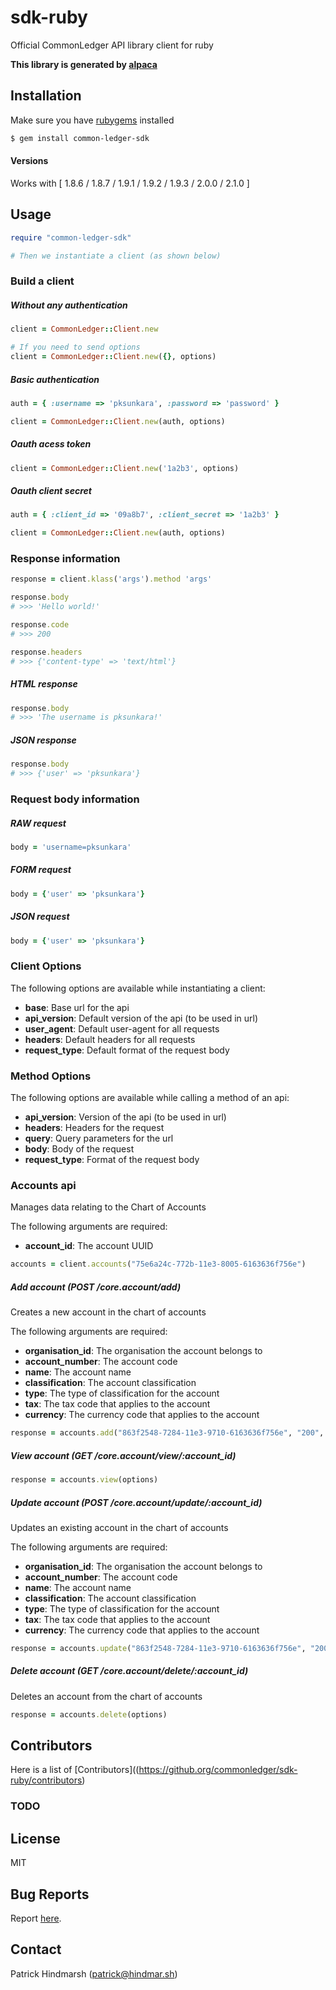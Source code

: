 # sdk-ruby

Official CommonLedger API library client for ruby

__This library is generated by [alpaca](https://github.com/pksunkara/alpaca)__

## Installation

Make sure you have [rubygems](https://rubygems.org) installed

```bash
$ gem install common-ledger-sdk
```

#### Versions

Works with [ 1.8.6 / 1.8.7 / 1.9.1 / 1.9.2 / 1.9.3 / 2.0.0 / 2.1.0 ]

## Usage

```ruby
require "common-ledger-sdk"

# Then we instantiate a client (as shown below)
```

### Build a client

##### Without any authentication

```ruby
client = CommonLedger::Client.new

# If you need to send options
client = CommonLedger::Client.new({}, options)
```

##### Basic authentication

```ruby
auth = { :username => 'pksunkara', :password => 'password' }

client = CommonLedger::Client.new(auth, options)
```

##### Oauth acess token

```ruby
client = CommonLedger::Client.new('1a2b3', options)
```

##### Oauth client secret

```ruby
auth = { :client_id => '09a8b7', :client_secret => '1a2b3' }

client = CommonLedger::Client.new(auth, options)
```

### Response information

```ruby
response = client.klass('args').method 'args'

response.body
# >>> 'Hello world!'

response.code
# >>> 200

response.headers
# >>> {'content-type' => 'text/html'}
```
##### HTML response

```ruby
response.body
# >>> 'The username is pksunkara!'
```

##### JSON response

```ruby
response.body
# >>> {'user' => 'pksunkara'}
```

### Request body information

##### RAW request

```ruby
body = 'username=pksunkara'
```

##### FORM request

```ruby
body = {'user' => 'pksunkara'}
```

##### JSON request

```ruby
body = {'user' => 'pksunkara'}
```

### Client Options

The following options are available while instantiating a client:

 * __base__: Base url for the api
 * __api_version__: Default version of the api (to be used in url)
 * __user_agent__: Default user-agent for all requests
 * __headers__: Default headers for all requests
 * __request_type__: Default format of the request body

### Method Options

The following options are available while calling a method of an api:

 * __api_version__: Version of the api (to be used in url)
 * __headers__: Headers for the request
 * __query__: Query parameters for the url
 * __body__: Body of the request
 * __request_type__: Format of the request body

### Accounts api

Manages data relating to the Chart of Accounts

The following arguments are required:

 * __account_id__: The account UUID

```ruby
accounts = client.accounts("75e6a24c-772b-11e3-8005-6163636f756e")
```

##### Add account (POST /core.account/add)

Creates a new account in the chart of accounts

The following arguments are required:

 * __organisation_id__: The organisation the account belongs to
 * __account_number__: The account code
 * __name__: The account name
 * __classification__: The account classification
 * __type__: The type of classification for the account
 * __tax__: The tax code that applies to the account
 * __currency__: The currency code that applies to the account

```ruby
response = accounts.add("863f2548-7284-11e3-9710-6163636f756e", "200", "Business Tax Account 1", "ASSET", "BANK", "NONE", "NZD", options)
```

##### View account (GET /core.account/view/:account_id)





```ruby
response = accounts.view(options)
```

##### Update account (POST /core.account/update/:account_id)

Updates an existing account in the chart of accounts

The following arguments are required:

 * __organisation_id__: The organisation the account belongs to
 * __account_number__: The account code
 * __name__: The account name
 * __classification__: The account classification
 * __type__: The type of classification for the account
 * __tax__: The tax code that applies to the account
 * __currency__: The currency code that applies to the account

```ruby
response = accounts.update("863f2548-7284-11e3-9710-6163636f756e", "200", "Business Tax Account 1", "ASSET", "BANK", "NONE", "NZD", options)
```

##### Delete account (GET /core.account/delete/:account_id)

Deletes an account from the chart of accounts



```ruby
response = accounts.delete(options)
```

## Contributors
Here is a list of [Contributors]((https://github.org/commonledger/sdk-ruby/contributors)

### TODO

## License
MIT

## Bug Reports
Report [here](https://github.org/commonledger/sdk-ruby/issues).

## Contact
Patrick Hindmarsh (patrick@hindmar.sh)

